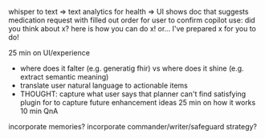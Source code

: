 whisper to text => text analytics for health => UI shows doc that suggests medication request with filled out order for user to confirm
copilot use: did you think about x? here is how you can do x! or... I've prepared x for you to do!

25 min on UI/experience
- where does it falter (e.g. generatig fhir) vs where does it shine (e.g. extract semantic meaning)
- translate user natural language to actionable items
- THOUGHT: capture what user says that planner can't find satisfying plugin for to capture future enhancement ideas
25 min on how it works
10 min QnA

incorporate memories? incorporate commander/writer/safeguard strategy?